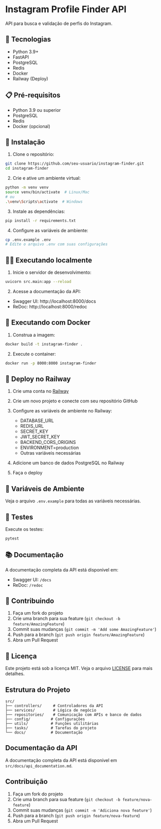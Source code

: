 # Instagram Profile Finder API

API para busca e validação de perfis do Instagram.

## 🚀 Tecnologias

- Python 3.9+
- FastAPI
- PostgreSQL
- Redis
- Docker
- Railway (Deploy)

## 📋 Pré-requisitos

- Python 3.9 ou superior
- PostgreSQL
- Redis
- Docker (opcional)

## 🔧 Instalação

1. Clone o repositório:
```bash
git clone https://github.com/seu-usuario/instagram-finder.git
cd instagram-finder
```

2. Crie e ative um ambiente virtual:
```bash
python -m venv venv
source venv/bin/activate  # Linux/Mac
# ou
.\venv\Scripts\activate  # Windows
```

3. Instale as dependências:
```bash
pip install -r requirements.txt
```

4. Configure as variáveis de ambiente:
```bash
cp .env.example .env
# Edite o arquivo .env com suas configurações
```

## 🏃‍♂️ Executando localmente

1. Inicie o servidor de desenvolvimento:
```bash
uvicorn src.main:app --reload
```

2. Acesse a documentação da API:
- Swagger UI: http://localhost:8000/docs
- ReDoc: http://localhost:8000/redoc

## 🐳 Executando com Docker

1. Construa a imagem:
```bash
docker build -t instagram-finder .
```

2. Execute o container:
```bash
docker run -p 8000:8000 instagram-finder
```

## 🚀 Deploy no Railway

1. Crie uma conta no [Railway](https://railway.app/)

2. Crie um novo projeto e conecte com seu repositório GitHub

3. Configure as variáveis de ambiente no Railway:
   - DATABASE_URL
   - REDIS_URL
   - SECRET_KEY
   - JWT_SECRET_KEY
   - BACKEND_CORS_ORIGINS
   - ENVIRONMENT=production
   - Outras variáveis necessárias

4. Adicione um banco de dados PostgreSQL no Railway

5. Faça o deploy

## 📝 Variáveis de Ambiente

Veja o arquivo `.env.example` para todas as variáveis necessárias.

## 🧪 Testes

Execute os testes:
```bash
pytest
```

## 📚 Documentação

A documentação completa da API está disponível em:
- Swagger UI: `/docs`
- ReDoc: `/redoc`

## 🤝 Contribuindo

1. Faça um fork do projeto
2. Crie uma branch para sua feature (`git checkout -b feature/AmazingFeature`)
3. Commit suas mudanças (`git commit -m 'Add some AmazingFeature'`)
4. Push para a branch (`git push origin feature/AmazingFeature`)
5. Abra um Pull Request

## 📄 Licença

Este projeto está sob a licença MIT. Veja o arquivo [LICENSE](LICENSE) para mais detalhes.

## Estrutura do Projeto

```
src/
├── controllers/     # Controladores da API
├── services/        # Lógica de negócio
├── repositories/    # Comunicação com APIs e banco de dados
├── config/         # Configurações
├── utils/          # Funções utilitárias
├── tasks/          # Tarefas do projeto
└── docs/           # Documentação
```

## Documentação da API

A documentação completa da API está disponível em `src/docs/api_documentation.md`.

## Contribuição

1. Faça um fork do projeto
2. Crie uma branch para sua feature (`git checkout -b feature/nova-feature`)
3. Commit suas mudanças (`git commit -m 'Adiciona nova feature'`)
4. Push para a branch (`git push origin feature/nova-feature`)
5. Abra um Pull Request 